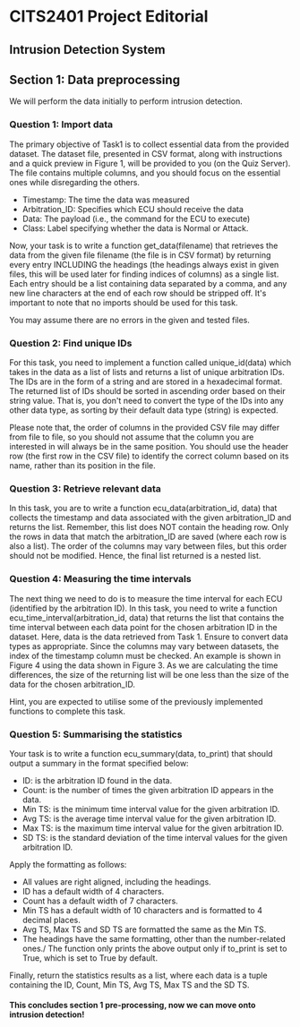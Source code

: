 # CITS2401 Project Editorial

## Intrusion Detection System

## Section 1: Data preprocessing
We will perform the data initially to perform intrusion detection.

### Question 1: Import data
The primary objective of Task1 is to collect essential data from the provided dataset. The dataset file, presented in CSV format, along with instructions and a quick preview in Figure 1, will be provided to you (on the Quiz Server). The file contains multiple columns, and you should focus on the essential ones while disregarding the others.
- Timestamp: The time the data was measured
- Arbitration_ID: Specifies which ECU should receive the data
- Data: The payload (i.e., the command for the ECU to execute)
- Class: Label specifying whether the data is Normal or Attack.

Now, your task is to write a function get_data(filename) that retrieves the data from the given file filename (the file is in CSV format) by returning every entry INCLUDING the headings (the headings always exist in given files, this will be used later for finding indices of columns) as a single list. Each entry should be a list containing data separated by a comma, and any new line characters at the end of each row should be stripped off. It's important to note that no imports should be used for this task.

You may assume there are no errors in the given and tested files.

### Question 2: Find unique IDs
For this task, you need to implement a function called unique_id(data) which takes in the data as a list of lists and returns a list of unique arbitration IDs. The IDs are in the form of a string and are stored in a hexadecimal format. The returned list of IDs should be sorted in ascending order based on their string value. That is, you don't need to convert the type of the IDs into any other data type, as sorting by their default data type (string) is expected.

Please note that, the order of columns in the provided CSV file may differ from file to file, so you should not assume that the column you are interested in will always be in the same position. You should use the header row (the first row in the CSV file) to identify the correct column based on its name, rather than its position in the file.

### Question 3: Retrieve relevant data
In this task, you are to write a function ecu_data(arbitration_id, data) that collects the timestamp and data associated with the given arbitration_ID and returns the list. Remember, this list does NOT contain the heading row. Only the rows in data that match the arbitration_ID are saved (where each row is also a list). The order of the columns may vary between files, but this order should not be modified. Hence, the final list returned is a nested list.


### Question 4: Measuring the time intervals
The next thing we need to do is to measure the time interval for each ECU (identified by the arbitration ID). In this task, you need to write a function ecu_time_interval(arbitration_id, data) that returns the list that contains the time interval between each data point for the chosen arbitration ID in the dataset. Here, data is the data retrieved from Task 1. Ensure to convert data types as appropriate. Since the columns may vary between datasets, the index of the timestamp column must be checked. An example is shown in Figure 4 using the data shown in Figure 3. As we are calculating the time differences, the size of the returning list will be one less than the size of the data for the chosen arbitration_ID.

Hint, you are expected to utilise some of the previously implemented functions to complete this task.

### Question 5: Summarising the statistics
Your task is to write a function ecu_summary(data, to_print) that should output a summary in the format specified below:
- ID: is the arbitration ID found in the data.
- Count: is the number of times the given arbitration ID appears in the data.
- Min TS: is the minimum time interval value for the given arbitration ID.
- Avg TS: is the average time interval value for the given arbitration ID.
- Max TS: is the maximum time interval value for the given arbitration ID.
- SD TS: is the standard deviation of the time interval values for the given arbitration ID.

Apply the formatting as follows:
- All values are right aligned, including the headings.
- ID has a default width of 4 characters.
- Count has a default width of 7 characters.
- Min TS has a default width of 10 characters and is formatted to 4 decimal places.
- Avg TS, Max TS and SD TS are formatted the same as the Min TS.
- The headings have the same formatting, other than the number-related ones./
The function only prints the above output only if to_print is set to True, which is set to True by default.

Finally, return the statistics results as a list, where each data is a tuple containing the ID, Count, Min TS,
Avg TS, Max TS and the SD TS.
#### This concludes section 1 pre-processing, now we can move onto intrusion detection!
